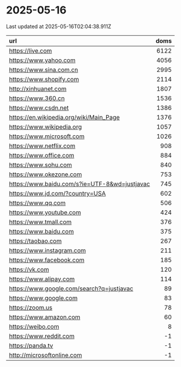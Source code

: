 # 2025-05-16

<!-- BEGIN -->
Last updated at 2025-05-16T02:04:38.911Z

url | doms
:- | -:
https://live.com | 6122
https://www.yahoo.com | 4056
https://www.sina.com.cn | 2995
https://www.shopify.com | 2114
http://xinhuanet.com | 1807
https://www.360.cn | 1536
https://www.csdn.net | 1386
https://en.wikipedia.org/wiki/Main_Page | 1376
https://www.wikipedia.org | 1057
https://www.microsoft.com | 1026
https://www.netflix.com | 908
https://www.office.com | 884
https://www.sohu.com | 840
https://www.okezone.com | 753
https://www.baidu.com/s?ie=UTF-8&wd=justjavac | 745
https://www.jd.com/?country=USA | 602
https://www.qq.com | 506
https://www.youtube.com | 424
https://www.tmall.com | 376
https://www.baidu.com | 375
https://taobao.com | 267
https://www.instagram.com | 211
https://www.facebook.com | 185
https://vk.com | 120
https://www.alipay.com | 114
https://www.google.com/search?q=justjavac | 89
https://www.google.com | 83
https://zoom.us | 78
https://www.amazon.com | 60
https://weibo.com | 8
https://www.reddit.com | -1
https://panda.tv | -1
http://microsoftonline.com | -1
<!-- END -->
